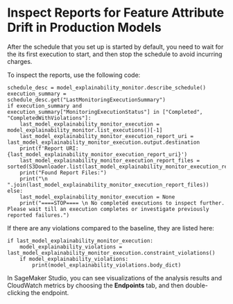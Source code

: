 # Inspect Reports for Feature Attribute Drift in Production Models<a name="clarify-feature-attribute-drift-report"></a>

After the schedule that you set up is started by default, you need to wait for the its first execution to start, and then stop the schedule to avoid incurring charges\.

To inspect the reports, use the following code:

```
schedule_desc = model_explainability_monitor.describe_schedule()
execution_summary = schedule_desc.get("LastMonitoringExecutionSummary")
if execution_summary and execution_summary["MonitoringExecutionStatus"] in ["Completed", "CompletedWithViolations"]:
    last_model_explainability_monitor_execution = model_explainability_monitor.list_executions()[-1]
    last_model_explainability_monitor_execution_report_uri = last_model_explainability_monitor_execution.output.destination
    print(f'Report URI: {last_model_explainability_monitor_execution_report_uri}')
    last_model_explainability_monitor_execution_report_files = sorted(S3Downloader.list(last_model_explainability_monitor_execution_report_uri))
    print("Found Report Files:")
    print("\n ".join(last_model_explainability_monitor_execution_report_files))
else:
    last_model_explainability_monitor_execution = None
    print("====STOP==== \n No completed executions to inspect further. Please wait till an execution completes or investigate previously reported failures.")
```

 If there are any violations compared to the baseline, they are listed here:

```
if last_model_explainability_monitor_execution:
    model_explainability_violations = last_model_explainability_monitor_execution.constraint_violations()
    if model_explainability_violations:
        print(model_explainability_violations.body_dict)
```

In SageMaker Studio, you can see visualizations of the analysis results and CloudWatch metrics by choosing the **Endpoints** tab, and then double\-clicking the endpoint\.